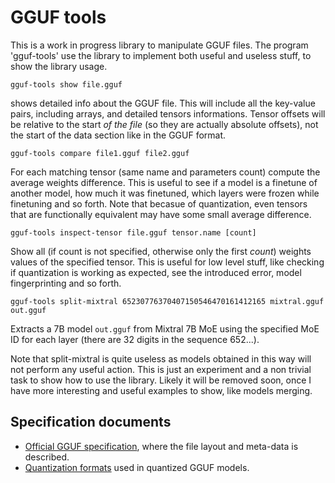 # GGUF tools

This is a work in progress library to manipulate GGUF files.
The program 'gguf-tools' use the library to implement both useful and
useless stuff, to show the library usage.

    gguf-tools show file.gguf

shows detailed info about the GGUF file. This will include all the key-value pairs, including arrays, and detailed tensors informations. Tensor offsets will be relative to the start *of the file* (so they are actually absolute offsets), not the start of the data section like in the GGUF format.

    gguf-tools compare file1.gguf file2.gguf

For each matching tensor (same name and parameters count) compute the average weights difference. This is useful to see if a model is a finetune of another model, how much it was finetuned, which layers were frozen while finetuning and so forth. Note that becasue of quantization, even tensors that are functionally equivalent may have some small average difference.

    gguf-tools inspect-tensor file.gguf tensor.name [count]

Show all (if count is not specified, otherwise only the first _count_) weights values of the specified tensor. This is useful for low level stuff, like checking if quantization is working as expected, see the introduced error, model fingerprinting and so forth.

    gguf-tools split-mixtral 65230776370407150546470161412165 mixtral.gguf out.gguf

Extracts a 7B model `out.gguf` from Mixtral 7B MoE using the specified MoE ID for each layer (there are 32 digits in the sequence 652...).

Note that split-mixtral is quite useless as models obtained in this way will not perform any useful action. This is just an experiment and a non trivial task to show how to use the library. Likely it will be removed soon, once I have more interesting and useful examples to show, like models merging.

## Specification documents

* [Official GGUF specification](https://github.com/ggerganov/ggml/blob/master/docs/gguf.md), where the file layout and meta-data is described.
* [Quantization formats](https://github.com/ggerganov/ggml/blob/master/src/ggml-quants.h) used in quantized GGUF models.
